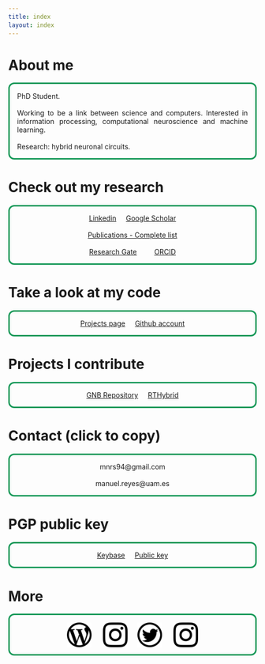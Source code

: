 ```yaml
---
title: index
layout: index
---
```


# About me
<p style="text-align: justify; border-style: solid; border-color: #189959; border-radius: 12px; padding: 3%;">
PhD Student.
<br><br>
Working to be a link between science and computers. Interested in information processing, computational neuroscience and machine learning.
<br><br>
Research: hybrid neuronal circuits.
</p>

# Check out my research
<p style="text-align: center; border-style: solid; border-color: #189959; border-radius: 12px; padding: 3%;">
<a target="_blank" href="https://linkedin.com/in/manuelrs/" class="button">Linkedin</a>&nbsp;&nbsp;&nbsp;&nbsp;
<a target="_blank" href="https://scholar.google.es/citations?user=JlKzj1cAAAAJ" class="button">Google Scholar</a>
<br><br>
<a href="publications" class="button">Publications - Complete list</a>
<br><br>
<a target="_blank" href="https://www.researchgate.net/profile/Manuel_Reyes-Sanchez" class="button">Research Gate</a>&nbsp;&nbsp;&nbsp;&nbsp;&nbsp;&nbsp;&nbsp;&nbsp;
<a target="_blank" href="https://orcid.org/0000-0003-2909-4664" class="button">ORCID</a>
</p>

# Take a look at my code
<p style="text-align: center; border-style: solid; border-color: #189959; border-radius: 12px; padding: 3%;">
<a href="projects" class="button">Projects page</a>&nbsp;&nbsp;&nbsp;&nbsp;
<a target="_blank" href="https://github.com/manurs" class="button">Github account</a>
</p>

# Projects I contribute
<p style="text-align: center; border-style: solid; border-color: #189959; border-radius: 12px; padding: 3%;">
<a target="_blank" href="https://github.com/GNB-UAM" class="button">GNB Repository</a>&nbsp;&nbsp;&nbsp;&nbsp;
<a target="_blank" href="https://github.com/GNB-UAM/RTHybrid" class="button">RTHybrid</a>
</p>


# Contact (click to copy)
<p style="text-align: center; border-style: solid; border-color: #189959; border-radius: 12px; padding: 3%;">
<a id="mail1" class="button" onclick="copyToClipboard('#mail1')">mnrs94@gmail.com</a>
<br><br>
<a id="mail2" class="button" onclick="copyToClipboard('#mail2')">manuel.reyes@uam.es</a>
</p>

# PGP public key
<p style="text-align: center; border-style: solid; border-color: #189959; border-radius: 12px; padding: 3%;">
<a target="_blank" href="https://keybase.io/manurs" class="button">Keybase</a>&nbsp;&nbsp;&nbsp;&nbsp;
<a target="_blank" href="https://keybase.io/manurs/key.asc"  class="button">Public key</a>
</p>

# More
<p style="text-align: center; border-style: solid; border-color: #189959; border-radius: 12px; padding: 3%; padding-bottom: 2%;">
<a target="_blank" href="https://disquisicionesnocturnas.wordpress.com/"> <img src="/resources/wp.png" width="50" height="50"></a>&nbsp;&nbsp;&nbsp;&nbsp;&nbsp;
<a target="_blank" href="https://instagram.com/manuscritor/"> <img src="/resources/ig.png" width="50" height="50"></a>&nbsp;&nbsp;&nbsp;&nbsp;
<a target="_blank" href="https://twitter.com/manuscritor/"> <img src="/resources/tw.png" width="50" height="50"></a>&nbsp;&nbsp;&nbsp;&nbsp;&nbsp;
<a target="_blank" href="https://instagram.com/supazum/"> <img src="/resources/ig.png" width="50" height="50"></a>
</p>
